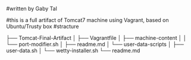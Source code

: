 #written by Gaby Tal

#this is a full artifact of Tomcat7 machine using Vagrant, based on Ubuntu/Trusty box
#stracture

├── Tomcat-Final-Artifact
│   ├── Vagrantfile
│   ├── machine-content
│   │   └── port-modifier.sh
│   ├── readme.md
│   └── user-data-scripts
│       ├── user-data.sh
│       └── wetty-installer.sh
└── readme.md

